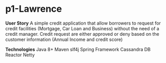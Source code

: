 
# p1-Lawrence
**User Story**
A simple credit application that allow borrowers to request for credit facilities (Mortgage, Car Loan and Business) without the need of a credit manager.
Credit request are either approved or deny based on the customer information (Annual Income and credit score)

**Technologies**
Java 8+
Maven
slf4j
Spring Framework
Cassandra DB
Reactor Netty

